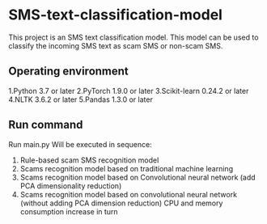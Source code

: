 # SMS-text-classification-model
This project is an SMS text classification model. This model can be used to classify the incoming SMS text as scam SMS or non-scam SMS.
## Operating environment
1.Python 3.7 or later
2.PyTorch 1.9.0 or later
3.Scikit-learn 0.24.2 or later
4.NLTK 3.6.2 or later
5.Pandas 1.3.0 or later
## Run command
Run main.py
Will be executed in sequence:
1. Rule-based scam SMS recognition model
2. Scams recognition model based on traditional machine learning
3. Scams recognition model based on Convolutional neural network (add PCA dimensionality reduction)
4. Scams recognition model based on convolutional neural network (without adding PCA dimension reduction)
CPU and memory consumption increase in turn
